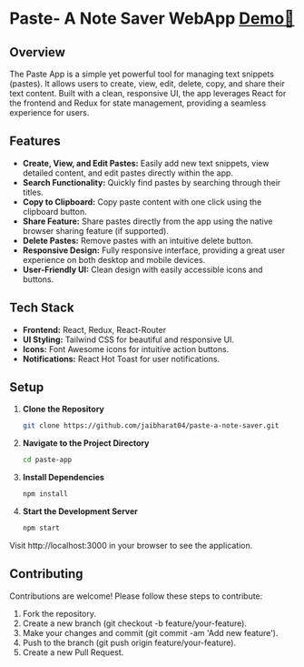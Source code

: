 # Paste- A Note Saver WebApp [Demo🚀](https://paste-a-note-saver.netlify.app/)

## Overview

The Paste App is a simple yet powerful tool for managing text snippets (pastes). It allows users to create, view, edit, delete, copy, and share their text content. Built with a clean, responsive UI, the app leverages React for the frontend and Redux for state management, providing a seamless experience for users.

## Features

- **Create, View, and Edit Pastes:** Easily add new text snippets, view detailed content, and edit pastes directly within the app.
- **Search Functionality:** Quickly find pastes by searching through their titles.
- **Copy to Clipboard:** Copy paste content with one click using the clipboard button.
- **Share Feature:** Share pastes directly from the app using the native browser sharing feature (if supported).
- **Delete Pastes:** Remove pastes with an intuitive delete button.
- **Responsive Design:** Fully responsive interface, providing a great user experience on both desktop and mobile devices.
- **User-Friendly UI:** Clean design with easily accessible icons and buttons.

## Tech Stack
- **Frontend:** React, Redux, React-Router
- **UI Styling:** Tailwind CSS for beautiful and responsive UI.
- **Icons:** Font Awesome icons for intuitive action buttons.
- **Notifications:** React Hot Toast for user notifications.

## Setup

1. **Clone the Repository**

   ```bash
   git clone https://github.com/jaibharat04/paste-a-note-saver.git
2. **Navigate to the Project Directory**

   ```bash
   cd paste-app

3. **Install Dependencies**

    ```bash 
    npm install

4. **Start the Development Server**

    ```bash
    npm start

Visit http://localhost:3000 in your browser to see the application.

## Contributing
Contributions are welcome! Please follow these steps to contribute:

1. Fork the repository.
2. Create a new branch (git checkout -b feature/your-feature).
3. Make your changes and commit (git commit -am 'Add new feature').
4. Push to the branch (git push origin feature/your-feature).
5. Create a new Pull Request.
